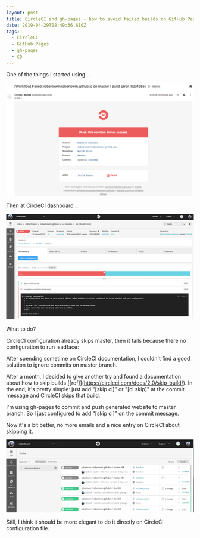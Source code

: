 ```yaml
---
layout: post
title: CircleCI and gh-pages - how to avoid failed builds on GitHub Pages branch
date: 2019-04-29T08:49:36.610Z
tags:
  - CircleCI
  - GitHub Pages
  - gh-pages
  - CD
---
```

One of the things I started using ....

![Email about failed build on master](/uploads/circleci-ghpages_email.png "Email about failed build on master")

Then at CircleCI dashboard ...

![Build failed at CircleCI dashboard](/uploads/circleci-ghpages_build-failed.png "Build failed at CircleCI dashboard")

What to do?

CircleCI configuration already skips master, then it fails because there no configuration to run :sadface:

After spending sometime on CircleCI documentation, I couldn't find a good solution to ignore commits on master branch.

After a month, I decided to give another try and found a documentation about how to skip builds [\[ref]](https://circleci.com/docs/2.0/skip-build/).  In the end, it's pretty simple: just add "\[skip ci]" or "\[ci skip]" at the commit message and CircleCI skips that build.

I'm using gh-pages to commit and push generated website to master branch.  So I just configured to add "\[skip ci]" on the commit message.

Now it's a bit better, no more emails and a nice entry on CircleCI about skipping it.

![Skipped build on CircleCI dashboard](/uploads/circleci-ghpages_build-skipped.png "Skipped build on CircleCI dashboard")

Still, I think it should be more elegant to do it directly on CircleCI configuration file.
